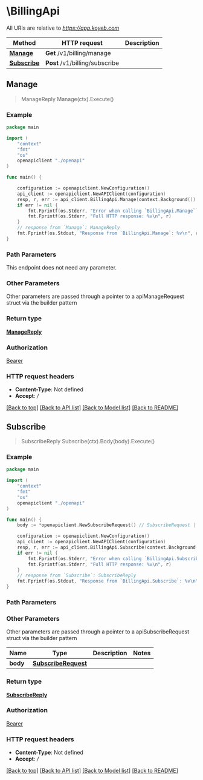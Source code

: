 # \BillingApi

All URIs are relative to *https://app.koyeb.com*

Method | HTTP request | Description
------------- | ------------- | -------------
[**Manage**](BillingApi.md#Manage) | **Get** /v1/billing/manage | 
[**Subscribe**](BillingApi.md#Subscribe) | **Post** /v1/billing/subscribe | 



## Manage

> ManageReply Manage(ctx).Execute()



### Example

```go
package main

import (
    "context"
    "fmt"
    "os"
    openapiclient "./openapi"
)

func main() {

    configuration := openapiclient.NewConfiguration()
    api_client := openapiclient.NewAPIClient(configuration)
    resp, r, err := api_client.BillingApi.Manage(context.Background()).Execute()
    if err != nil {
        fmt.Fprintf(os.Stderr, "Error when calling `BillingApi.Manage``: %v\n", err)
        fmt.Fprintf(os.Stderr, "Full HTTP response: %v\n", r)
    }
    // response from `Manage`: ManageReply
    fmt.Fprintf(os.Stdout, "Response from `BillingApi.Manage`: %v\n", resp)
}
```

### Path Parameters

This endpoint does not need any parameter.

### Other Parameters

Other parameters are passed through a pointer to a apiManageRequest struct via the builder pattern


### Return type

[**ManageReply**](ManageReply.md)

### Authorization

[Bearer](../README.md#Bearer)

### HTTP request headers

- **Content-Type**: Not defined
- **Accept**: */*

[[Back to top]](#) [[Back to API list]](../README.md#documentation-for-api-endpoints)
[[Back to Model list]](../README.md#documentation-for-models)
[[Back to README]](../README.md)


## Subscribe

> SubscribeReply Subscribe(ctx).Body(body).Execute()



### Example

```go
package main

import (
    "context"
    "fmt"
    "os"
    openapiclient "./openapi"
)

func main() {
    body := *openapiclient.NewSubscribeRequest() // SubscribeRequest | 

    configuration := openapiclient.NewConfiguration()
    api_client := openapiclient.NewAPIClient(configuration)
    resp, r, err := api_client.BillingApi.Subscribe(context.Background()).Body(body).Execute()
    if err != nil {
        fmt.Fprintf(os.Stderr, "Error when calling `BillingApi.Subscribe``: %v\n", err)
        fmt.Fprintf(os.Stderr, "Full HTTP response: %v\n", r)
    }
    // response from `Subscribe`: SubscribeReply
    fmt.Fprintf(os.Stdout, "Response from `BillingApi.Subscribe`: %v\n", resp)
}
```

### Path Parameters



### Other Parameters

Other parameters are passed through a pointer to a apiSubscribeRequest struct via the builder pattern


Name | Type | Description  | Notes
------------- | ------------- | ------------- | -------------
 **body** | [**SubscribeRequest**](SubscribeRequest.md) |  | 

### Return type

[**SubscribeReply**](SubscribeReply.md)

### Authorization

[Bearer](../README.md#Bearer)

### HTTP request headers

- **Content-Type**: Not defined
- **Accept**: */*

[[Back to top]](#) [[Back to API list]](../README.md#documentation-for-api-endpoints)
[[Back to Model list]](../README.md#documentation-for-models)
[[Back to README]](../README.md)

